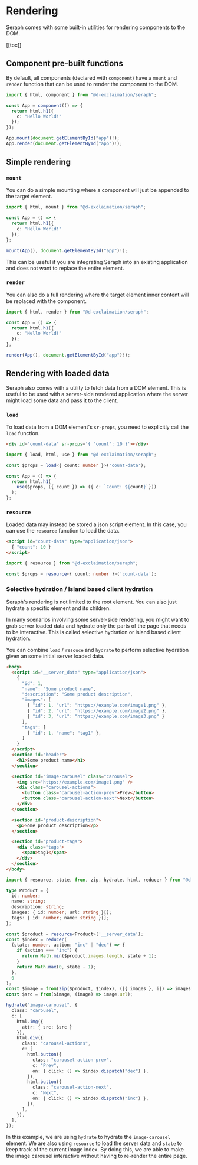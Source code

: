 # Rendering

Seraph comes with some built-in utilities for rendering components to the DOM. 

[[toc]]

## Component pre-built functions

By default, all components (declared with `component`) have a `mount` and `render` function that can be used to render the component to the DOM.

```ts
import { html, component } from "@d-exclaimation/seraph";

const App = component(() => {
  return html.h1({
    c: "Hello World!"
  });
});

App.mount(document.getElementById("app")!);
App.render(document.getElementById("app")!);
```

## Simple rendering

### `mount`

You can do a simple mounting where a component will just be appended to the target element.

```ts
import { html, mount } from "@d-exclaimation/seraph";

const App = () => {
  return html.h1({
    c: "Hello World!"
  });
};

mount(App(), document.getElementById("app")!);
```

This can be useful if you are integrating Seraph into an existing application and does not want to replace the entire element.

### `render`

You can also do a full rendering where the target element inner content will be replaced with the component.

```ts
import { html, render } from "@d-exclaimation/seraph";

const App = () => {
  return html.h1({
    c: "Hello World!"
  });
};

render(App(), document.getElementById("app")!);
```

## Rendering with loaded data

Seraph also comes with a utility to fetch data from a DOM element. This is useful to be used with a server-side rendered application where the server might load some data and pass it to the client.

### `load`

To load data from a DOM element's `sr-props`, you need to explicitly call the `load` function.

```html
<div id="count-data" sr-props='{ "count": 10 }'></div>
```

```ts
import { load, html, use } from "@d-exclaimation/seraph";

const $props = load<{ count: number }>('count-data');

const App = () => {
  return html.h1(
    use($props, ({ count }) => ({ c: `Count: ${count}`}))
  );
};
```

### `resource`

Loaded data may instead be stored a json script element. In this case, you can use the `resource` function to load the data.

```html
<script id="count-data" type="application/json">
  { "count": 10 }
</script>
```

```ts
import { resource } from "@d-exclaimation/seraph";

const $props = resource<{ count: number }>('count-data');
```

### Selective hydration / Island based client hydration

Seraph's rendering is not limited to the root element. You can also just hydrate a specific element and its children.

In many scenarios involving some server-side rendering, you might want to grab server loaded data and hydrate only the parts of the page that needs to be interactive.  This is called selective hydration or island based client hydration.

You can combine `load` / `resouce` and `hydrate` to perform selective hydration given an some initial server loaded data.

```html
<body>
  <script id="__server_data" type="application/json">
    {
      "id": 1,
      "name": "Some product name",
      "description": "Some product description",
      "images": [
        { "id": 1, "url": "https://example.com/image1.png" },
        { "id": 2, "url": "https://example.com/image2.png" },
        { "id": 3, "url": "https://example.com/image3.png" }
      ],
      "tags": [
        { "id": 1, "name": "tag1" },
      ]
    }
  </script>
  <section id="header">
    <h1>Some product name</h1>
  </section>

  <section id="image-carousel" class="carousel">
    <img src="https://example.com/image1.png" />
    <div class="carousel-actions">
      <button class="carousel-action-prev">Prev</button>
      <button class="carousel-action-next">Next</button>
    </div>
  </section>

  <section id="product-description">
    <p>Some product description</p>
  </section>

  <section id="product-tags">
    <div class="tags">
      <span>tag1</span>
    </div>
  </section>
</body>
```

```ts
import { resource, state, from, zip, hydrate, html, reducer } from "@d-exclaimation/seraph";

type Product = {
  id: number;
  name: string;
  description: string;
  images: { id: number; url: string }[];
  tags: { id: number; name: string }[];
};

const $product = resource<Product>('__server_data');
const $index = reducer(
  (state: number, action: "inc" | "dec") => {
    if (action === "inc") {
      return Math.min($product.images.length, state + 1);
    }
    return Math.max(0, state - 1);
  },
  0
);
const $image = from(zip($product, $index), ([{ images }, i]) => images[i]);
const $src = from($image, (image) => image.url);

hydrate("image-carousel", {
  class: "carousel",
  c: [
    html.img({
      attr: { src: $src }
    }),
    html.div({
      class: "carousel-actions",
      c: [
        html.button({
          class: "carousel-action-prev",
          c: "Prev",
          on: { click: () => $index.dispatch("dec") },
        }),
        html.button({
          class: "carousel-action-next",
          c: "Next",
          on: { click: () => $index.dispatch("inc") },
        }),
      ],
    }),
  ],
});
```
In this example, we are using `hydrate` to hydrate the `image-carousel` element.  We are also using `resource` to load the server data and `state` to keep track of the current image index. By doing this, we are able to make the image carousel interactive without having to re-render the entire page.